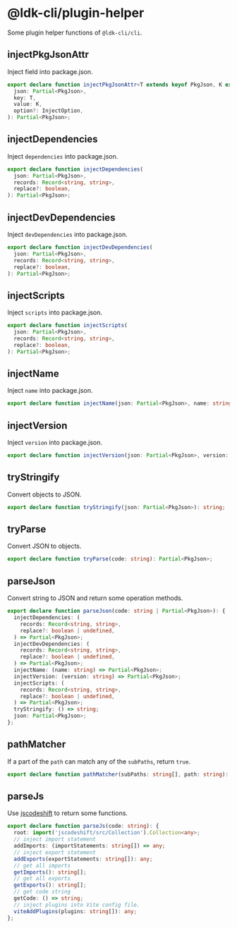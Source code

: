 # @ldk-cli/plugin-helper

Some plugin helper functions of `@ldk-cli/cli`.

## injectPkgJsonAttr

Inject field into package.json.

```ts
export declare function injectPkgJsonAttr<T extends keyof PkgJson, K extends PkgJson[T]>(
  json: Partial<PkgJson>,
  key: T,
  value: K,
  option?: InjectOption,
): Partial<PkgJson>;
```

## injectDependencies

Inject `dependencies` into package.json.

```ts
export declare function injectDependencies(
  json: Partial<PkgJson>,
  records: Record<string, string>,
  replace?: boolean,
): Partial<PkgJson>;
```

## injectDevDependencies

Inject `devDependencies` into package.json.

```ts
export declare function injectDevDependencies(
  json: Partial<PkgJson>,
  records: Record<string, string>,
  replace?: boolean,
): Partial<PkgJson>;
```

## injectScripts

Inject `scripts` into package.json.

```ts
export declare function injectScripts(
  json: Partial<PkgJson>,
  records: Record<string, string>,
  replace?: boolean,
): Partial<PkgJson>;
```

## injectName

Inject `name` into package.json.

```ts
export declare function injectName(json: Partial<PkgJson>, name: string): Partial<PkgJson>;
```

## injectVersion

Inject `version` into package.json.

```ts
export declare function injectVersion(json: Partial<PkgJson>, version: string): Partial<PkgJson>;
```

## tryStringify

Convert objects to JSON.

```ts
export declare function tryStringify(json: Partial<PkgJson>): string;
```

## tryParse

Convert JSON to objects.

```ts
export declare function tryParse(code: string): Partial<PkgJson>;
```

## parseJson

Convert string to JSON and return some operation methods.

```ts
export declare function parseJson(code: string | Partial<PkgJson>): {
  injectDependencies: (
    records: Record<string, string>,
    replace?: boolean | undefined,
  ) => Partial<PkgJson>;
  injectDevDependencies: (
    records: Record<string, string>,
    replace?: boolean | undefined,
  ) => Partial<PkgJson>;
  injectName: (name: string) => Partial<PkgJson>;
  injectVersion: (version: string) => Partial<PkgJson>;
  injectScripts: (
    records: Record<string, string>,
    replace?: boolean | undefined,
  ) => Partial<PkgJson>;
  tryStringify: () => string;
  json: Partial<PkgJson>;
};
```

## pathMatcher

If a part of the `path` can match any of the `subPaths`, return `true`.

```ts
export declare function pathMatcher(subPaths: string[], path: string): boolean;
```

## parseJs

Use [jscodeshift][1] to return some functions.

```ts
export declare function parseJs(code: string): {
  root: import('jscodeshift/src/Collection').Collection<any>;
  // inject import statement
  addImports: (importStatements: string[]) => any;
  // inject export statement
  addExports(exportStatements: string[]): any;
  // get all imports
  getImports(): string[];
  // get all exports
  getExports(): string[];
  // get code string
  getCode: () => string;
  // inject plugins into Vite config file.
  viteAddPlugins(plugins: string[]): any;
};
```

[1]: https://github.com/facebook/jscodeshift
